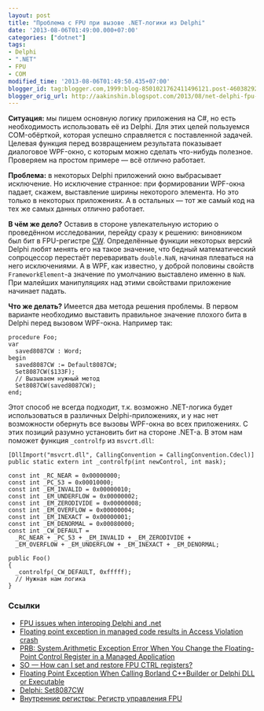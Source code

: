 ```yaml
---
layout: post
title: "Проблема с FPU при вызове .NET-логики из Delphi"
date: '2013-08-06T01:49:00.000+07:00'
categories: ["dotnet"]
tags:
- Delphi
- ".NET"
- FPU
- COM
modified_time: '2013-08-06T01:49:50.435+07:00'
blogger_id: tag:blogger.com,1999:blog-8501021762411496121.post-4603829234047741050
blogger_orig_url: http://aakinshin.blogspot.com/2013/08/net-delphi-fpu-issue.html
---
```


**Ситуация:** мы пишем основную логику приложения на C#, но есть необходимость использовать её из Delphi. Для этих целей пользуемся COM-обёрткой, которая успешно справляется с поставленной задачей. Целевая функция перед возвращением результата показывает диалоговое WPF-окно, с которым можно сделать что-нибудь полезное. Проверяем на простом примере — всё отлично работает.

**Проблема:** в некоторых Delphi приложений окно выбрасывает исключение. Но исключение странное: при формировании WPF-окна падает, скажем, выставление ширины некоторого элемента. Но это только в некоторых приложениях. А в остальных — тот же самый код на тех же самых данных отлично работает.

**В чём же дело?**<!--more--> Оставив в стороне увлекательную историю о проведённом исследовании, перейду сразу к решению: виновником был бит в FPU-регистре [CW](http://www.club155.ru/x86internalreg-fpucw). Определённые функции некоторых версий Delphi любят менять его на такое значение, что бедный математический сопроцессор перестаёт переваривать `double.NaN`, начиная плеваться на него исключениями. А в WPF, как известно, у доброй половины свойств `FrameworkElement`-а значение по умолчанию выставлено именно в `NaN`. При малейших манипуляциях над этими свойствами приложение начинает падать.

**Что же делать?**
Имеется два метода решения проблемы. В первом варианте необходимо выставить правильное значение плохого бита в Delphi перед вызовом WPF-окна. Например так:

```
procedure Foo;
var 
  saved8087CW : Word; 
begin 
  saved8087CW := Default8087CW; 
  Set8087CW($133F); 
  // Вызываем нужный метод
  Set8087CW(saved8087CW); 
end; 
```

Этот способ не всегда подходит, т.к. возможно .NET-логика будет использоваться в различных Delphi-приложениях, и у нас нет возможности обернуть все вызовы WPF-окна во всех приложениях. С этих позиций разумно установить бит на стороне .NET-а. В этом нам поможет функция `_controlfp` из `msvcrt.dll`:

```
[DllImport("msvcrt.dll", CallingConvention = CallingConvention.Cdecl)]
public static extern int _controlfp(int newControl, int mask);
 
const int _RC_NEAR = 0x00000000;
const int _PC_53 = 0x00010000;
const int _EM_INVALID = 0x00000010;
const int _EM_UNDERFLOW = 0x00000002;
const int _EM_ZERODIVIDE = 0x00000008;
const int _EM_OVERFLOW = 0x00000004;
const int _EM_INEXACT = 0x00000001;
const int _EM_DENORMAL = 0x00080000;
const int _CW_DEFAULT = 
  _RC_NEAR + _PC_53 + _EM_INVALID + _EM_ZERODIVIDE +
  _EM_OVERFLOW + _EM_UNDERFLOW + _EM_INEXACT + _EM_DENORMAL;
 
public Foo()
{
  _controlfp(_CW_DEFAULT, 0xfffff);
  // Нужная нам логика 
}
```

### Ссылки

* [FPU issues when interoping Delphi and .net](http://blog.neslekkim.net/2008/10/fpu-issues-when-interoping-delphi-and.html)
* [Floating point exception in managed code results in Access Violation crash](http://blogs.msdn.com/b/dsvc/archive/2009/06/25/floating-point-exceptions-in-managed-code-resulting-in-access-violation-crash.aspx)
* [PRB: System.Arithmetic Exception Error When You Change the Floating-Point Control Register in a Managed Application](http://support.microsoft.com/kb/326219)
* [SO — How can I set and restore FPU CTRL registers?](http://stackoverflow.com/questions/191368/how-can-i-set-and-restore-fpu-ctrl-registers)
* [Floating Point Exception When Calling Borland C++Builder or Delphi DLL or Executable](http://digital.ni.com/public.nsf/allkb/E6A73825E57FCD9F862570DD005E594F)
* [Delphi: Set8087CW](http://valera.asf.ru/delphi/help/name.php?name=Set8087CW)
* [Внутренние регистры: Регистр управления FPU](http://www.club155.ru/x86internalreg-fpucw)